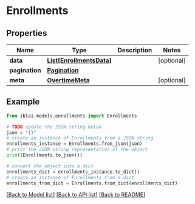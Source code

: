 # Enrollments


## Properties

Name | Type | Description | Notes
------------ | ------------- | ------------- | -------------
**data** | [**List[EnrollmentsData]**](EnrollmentsData.md) |  | [optional] 
**pagination** | [**Pagination**](Pagination.md) |  | 
**meta** | [**OvertimeMeta**](OvertimeMeta.md) |  | [optional] 

## Example

```python
from iblai.models.enrollments import Enrollments

# TODO update the JSON string below
json = "{}"
# create an instance of Enrollments from a JSON string
enrollments_instance = Enrollments.from_json(json)
# print the JSON string representation of the object
print(Enrollments.to_json())

# convert the object into a dict
enrollments_dict = enrollments_instance.to_dict()
# create an instance of Enrollments from a dict
enrollments_from_dict = Enrollments.from_dict(enrollments_dict)
```
[[Back to Model list]](../README.md#documentation-for-models) [[Back to API list]](../README.md#documentation-for-api-endpoints) [[Back to README]](../README.md)


